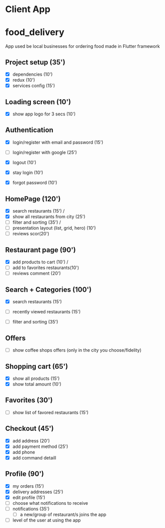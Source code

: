 # Client App

# food_delivery
 App used be local businesses for ordering food made in Flutter framework 

## Project setup (35')
* [x] dependencies (10')
* [x] redux (10')
* [x] services config (15')

## Loading screen (10')
* [x] show app logo for 3 secs (10')

## Authentication
* [x] login/register with email and password (15')
* [ ] login/register with google (25')
* [x] logout (10')
* [x] stay login (10')
* [x] forgot password (10')


## HomePage (120')
* [x] search restaurants (15') /
* [x] show all restaurants from city (25')
* [ ] filter and sorting (35') /
* [ ] presentation layout (list, grid, hero) (10')
* [ ] reviews scor(20')

## Restaurant page (90')
* [x] add products to cart (10') /
* [ ] add to favorites restaurants(10')
* [ ] reviews comment (20')

## Search + Categories (100')
* [x] search restaurants (15')
* [ ] recently viewed restaurants (15')
* [ ] filter and sorting (35')


## Offers
* [ ] show coffee shops offers (only in the city you choose/fidelity) 


## Shopping cart (65')
* [x] show all products (15')
* [x] show total amount (10')

## Favorites (30')
* [ ] show list of favored restaurants (15')

## Checkout (45')
* [x] add address (20')
* [x] add payment method (25')
* [x] add phone
* [x] add command detaill

## Profile (90')
* [x] my orders (15')
* [x] delivery addresses (25')
* [x] edit profile (15')
* [ ] choose what notifications to receive
* [ ] notifications (35')
    * [ ] a new/group of restaurant/s joins the app
* [ ] level of the user at using the app
